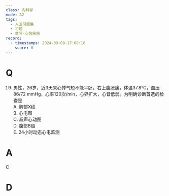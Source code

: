 ```yaml
---
class: 内科学
mode: A2
tags:
  - 人卫习题集
  - 习题
  - 章节-心包疾病
record:
  - timestamps: 2024-09-08-17:08:18
    score: 0
---
```


# Q
19. 男性，26岁，近3天来心悸气短不能平卧，右上腹胀痛，体温37.8°C，血压86/72 mmHg，心率120次/min，心界扩大，心音低弱。为明确诊断首选的检查是  
A. 胸部X线  
B. 心电图  
C. 超声心动图  
D. 腹部B超  
E. 24小时动态心电监测

# A
C
# D
